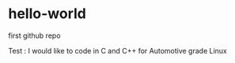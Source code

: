 # hello-world
first github repo

Test : I would like to code in C and C++ for Automotive grade Linux
